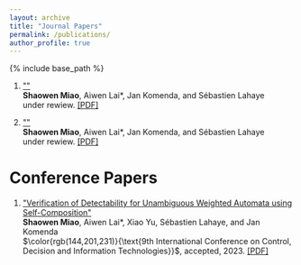 ```yaml
---
layout: archive
title: "Journal Papers"
permalink: /publications/
author_profile: true
---
```


{% include base_path %}

1. [""]()  
   **Shaowen Miao**, Aiwen Lai*, Jan Komenda, and S&eacute;bastien Lahaye  
   under rewiew. [[PDF]]()

2. [""]()  
   **Shaowen Miao**, Aiwen Lai*, Jan Komenda, and S&eacute;bastien Lahaye  
   under rewiew. [[PDF]]()

<!-- 3. [""]()  
   **Shaowen Miao**, Aiwen Lai*, Jan Komenda, and Alessandro Giua  
   under rewiew. [[PDF]]()

4. [""]()  
   Liren Shen, **Shaowen Miao**, Aiwen Lai*, and Jan Komenda  
   under rewiew. [[PDF]]()

5. [""]()
   Keru Chen, **Shaowen Miao**, Aiwen Lai, and Ji Ma*
   under rewiew. [[PDF]]()

6. [""]()  
   Zhiyuan Huang, **Shaowen Miao**, Aiwen Lai, Xiao Yu*, and Weiyao Lan  
   under rewiew. [[PDF]]() -->

# Conference Papers
1. ["Verification of Detectability for Unambiguous Weighted Automata using Self-Composition"]()  
   **Shaowen Miao**, Aiwen Lai*, Xiao Yu, S&eacute;bastien Lahaye, and Jan Komenda  
   $\color{rgb(144,201,231)}{\text{9th International Conference on Control, Decision and Information Technologies}}$, accepted, 2023. [[PDF]](https://jiro-m.github.io/papers/23CoDIT.pdf)

<!-- 2. [""]()  
   Liren Shen, **Shaowen Miao**, Aiwen Lai*, and Weiyao Lan  
   under rewiew. [[PDF]]()

3. [""]()  
   Guoqiang Xu, **Shaowen Miao**, Aiwen Lai*, and Weiyao Lan  
   under rewiew. [[PDF]]() -->